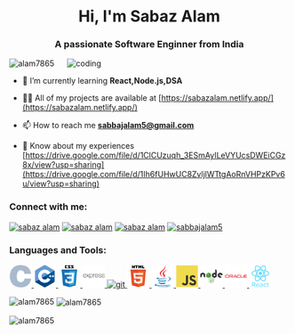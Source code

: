 <h1 align="center">Hi, I'm Sabaz Alam</h1>
<h3 align="center">A passionate Software Enginner from India</h3>
<img align="right" alt="coding" width="400" src="https://user-images.githubusercontent.com/55389276/140866485-8fb1c876-9a8f-4d6a-98dc-08c4981eaf70.gif">
<p align="left"> <img src="https://komarev.com/ghpvc/?username=alam7865&label=Profile%20views&color=0e75b6&style=flat" alt="alam7865" /> </p>

- 🌱 I’m currently learning **React,Node.js,DSA**

- 👨‍💻 All of my projects are available at [https://sabazalam.netlify.app/](https://sabazalam.netlify.app/)

- 📫 How to reach me **sabbajalam5@gmail.com**

- 📄 Know about my experiences [https://drive.google.com/file/d/1ClCUzuqh_3ESmAyILeVYUcsDWEiCGz8x/view?usp=sharing](https://drive.google.com/file/d/1Ih6fUHwUC8ZvljlWTtgAoRnVHPzKPv6u/view?usp=sharing)

<h3 align="left">Connect with me:</h3>
<p align="left">
<a href="https://www.linkedin.com/in/sabaz-alam/" target="_blank"><img align="center" src="https://raw.githubusercontent.com/rahuldkjain/github-profile-readme-generator/master/src/images/icons/Social/linked-in-alt.svg" alt="sabaz alam" height="30" width="40" /></a>
<a href="https://www.hackerrank.com/profile/sabbajalam5" target="_blank"><img align="center" src="https://raw.githubusercontent.com/rahuldkjain/github-profile-readme-generator/master/src/images/icons/Social/hackerrank.svg" alt="sabaz alam" height="30" width="40" /></a>
<a href="https://leetcode.com/u/sabbajalam5/" target="_blank"><img align="center" src="https://raw.githubusercontent.com/rahuldkjain/github-profile-readme-generator/master/src/images/icons/Social/leet-code.svg" alt="sabaz alam" height="30" width="40" /></a>
<a href="https://auth.geeksforgeeks.org/user/sabbajalam5" target="_blank"><img align="center" src="https://raw.githubusercontent.com/rahuldkjain/github-profile-readme-generator/master/src/images/icons/Social/geeks-for-geeks.svg" alt="sabbajalam5" height="30" width="40" /></a>
</p>

<h3 align="left">Languages and Tools:</h3>
<p align="left"> <a href="https://www.cprogramming.com/" target="_blank" rel="noreferrer"> <img src="https://raw.githubusercontent.com/devicons/devicon/master/icons/c/c-original.svg" alt="c" width="40" height="40"/> </a> <a href="https://www.w3schools.com/cpp/" target="_blank" rel="noreferrer"> <img src="https://raw.githubusercontent.com/devicons/devicon/master/icons/cplusplus/cplusplus-original.svg" alt="cplusplus" width="40" height="40"/> </a> <a href="https://www.w3schools.com/css/" target="_blank" rel="noreferrer"> <img src="https://raw.githubusercontent.com/devicons/devicon/master/icons/css3/css3-original-wordmark.svg" alt="css3" width="40" height="40"/> </a> <a href="https://expressjs.com" target="_blank" rel="noreferrer"> <img src="https://raw.githubusercontent.com/devicons/devicon/master/icons/express/express-original-wordmark.svg" alt="express" width="40" height="40"/> </a> <a href="https://git-scm.com/" target="_blank" rel="noreferrer"> <img src="https://www.vectorlogo.zone/logos/git-scm/git-scm-icon.svg" alt="git" width="40" height="40"/> </a> <a href="https://www.w3.org/html/" target="_blank" rel="noreferrer"> <img src="https://raw.githubusercontent.com/devicons/devicon/master/icons/html5/html5-original-wordmark.svg" alt="html5" width="40" height="40"/> </a> <a href="https://www.java.com" target="_blank" rel="noreferrer"> <img src="https://raw.githubusercontent.com/devicons/devicon/master/icons/java/java-original.svg" alt="java" width="40" height="40"/> </a> <a href="https://developer.mozilla.org/en-US/docs/Web/JavaScript" target="_blank" rel="noreferrer"> <img src="https://raw.githubusercontent.com/devicons/devicon/master/icons/javascript/javascript-original.svg" alt="javascript" width="40" height="40"/> </a> <a href="https://nodejs.org" target="_blank" rel="noreferrer"> <img src="https://raw.githubusercontent.com/devicons/devicon/master/icons/nodejs/nodejs-original-wordmark.svg" alt="nodejs" width="40" height="40"/> </a> <a href="https://www.oracle.com/" target="_blank" rel="noreferrer"> <img src="https://raw.githubusercontent.com/devicons/devicon/master/icons/oracle/oracle-original.svg" alt="oracle" width="40" height="40"/> </a> <a href="https://reactjs.org/" target="_blank" rel="noreferrer"> <img src="https://raw.githubusercontent.com/devicons/devicon/master/icons/react/react-original-wordmark.svg" alt="react" width="40" height="40"/> </a> </p>

<p><img align="left" src="https://github-readme-stats.vercel.app/api/top-langs?username=alam7865&show_icons=true&locale=en&layout=compact" alt="alam7865" /></p>

<p>&nbsp;<img align="center" src="https://github-readme-stats.vercel.app/api?username=alam7865&show_icons=true&locale=en" alt="alam7865" /></p>

<p><img align="center" src="https://github-readme-streak-stats.herokuapp.com/?user=alam7865&" alt="alam7865" /></p>
